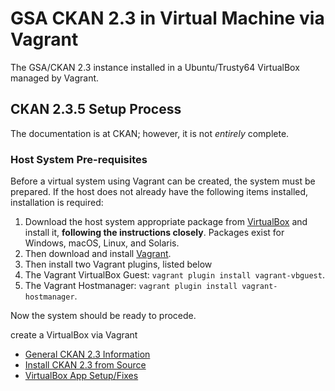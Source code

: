 # GSA CKAN 2.3 in Virtual Machine via Vagrant

The GSA/CKAN 2.3 instance installed in a Ubuntu/Trusty64 VirtualBox managed by Vagrant.

## CKAN 2.3.5 Setup Process

The documentation is at CKAN; however, it is not _entirely_ complete.

### Host System Pre-requisites

Before a virtual system using Vagrant can be created, the system must be prepared. If the host does not already have the following items installed, installation is required:

1. Download the host system appropriate package from [VirtualBox](https://www.virtualbox.org/) and install it, **following the instructions closely**. Packages exist for Windows, macOS, Linux, and Solaris.
2. Then download and install [Vagrant](https://www.vagrantup.com/ "Title").
3. Then install two Vagrant plugins, listed below
4. The Vagrant VirtualBox Guest: `vagrant plugin install vagrant-vbguest`.
5. The Vagrant Hostmanager: `vagrant plugin install vagrant-hostmanager`.

Now the system should be ready to procede.

create a VirtualBox via Vagrant

* [General CKAN 2.3 Information](http://docs.ckan.org/en/ckan-2.3.5/ "Title")
* [Install CKAN 2.3 from Source](http://docs.ckan.org/en/ckan-2.3.5/maintaining/installing/install-from-source.html 
"Title")
* [VirtualBox App Setup/Fixes](http://www.bogotobogo.com/Linux/Ubuntu_Desktop_on_Mac_OSX_using_VirtualBox_4_3_II.php "Title")

